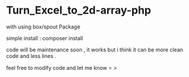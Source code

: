 # Turn_Excel_to_2d-array-php
with using box/spout Package


simple install :
composer install



code will be maintenance soon ,  it works but i think it can be more clean code and less lines .


feel free to modify code and let me know ⭐ >
